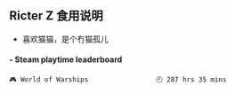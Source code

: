 ## Ricter Z 食用说明
- 喜欢猫猫，是个冇猫孤儿

<!-- steam-box start -->
#### - Steam playtime leaderboard
```text
🎮 World of Warships                 🕘 287 hrs 35 mins
```
<!-- Powered by https://github.com/YouEclipse/steam-box . -->
<!-- steam-box end -->
